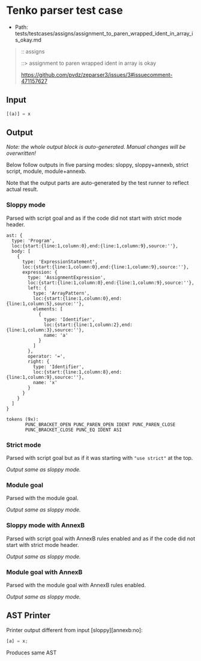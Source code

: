 # Tenko parser test case

- Path: tests/testcases/assigns/assignment_to_paren_wrapped_ident_in_array_is_okay.md

> :: assigns
>
> ::> assignment to paren wrapped ident in array is okay
>
> https://github.com/pvdz/zeparser3/issues/3#issuecomment-471157627

## Input

`````js
[(a)] = x
`````

## Output

_Note: the whole output block is auto-generated. Manual changes will be overwritten!_

Below follow outputs in five parsing modes: sloppy, sloppy+annexb, strict script, module, module+annexb.

Note that the output parts are auto-generated by the test runner to reflect actual result.

### Sloppy mode

Parsed with script goal and as if the code did not start with strict mode header.

`````
ast: {
  type: 'Program',
  loc:{start:{line:1,column:0},end:{line:1,column:9},source:''},
  body: [
    {
      type: 'ExpressionStatement',
      loc:{start:{line:1,column:0},end:{line:1,column:9},source:''},
      expression: {
        type: 'AssignmentExpression',
        loc:{start:{line:1,column:0},end:{line:1,column:9},source:''},
        left: {
          type: 'ArrayPattern',
          loc:{start:{line:1,column:0},end:{line:1,column:5},source:''},
          elements: [
            {
              type: 'Identifier',
              loc:{start:{line:1,column:2},end:{line:1,column:3},source:''},
              name: 'a'
            }
          ]
        },
        operator: '=',
        right: {
          type: 'Identifier',
          loc:{start:{line:1,column:8},end:{line:1,column:9},source:''},
          name: 'x'
        }
      }
    }
  ]
}

tokens (9x):
       PUNC_BRACKET_OPEN PUNC_PAREN_OPEN IDENT PUNC_PAREN_CLOSE
       PUNC_BRACKET_CLOSE PUNC_EQ IDENT ASI
`````

### Strict mode

Parsed with script goal but as if it was starting with `"use strict"` at the top.

_Output same as sloppy mode._

### Module goal

Parsed with the module goal.

_Output same as sloppy mode._

### Sloppy mode with AnnexB

Parsed with script goal with AnnexB rules enabled and as if the code did not start with strict mode header.

_Output same as sloppy mode._

### Module goal with AnnexB

Parsed with the module goal with AnnexB rules enabled.

_Output same as sloppy mode._

## AST Printer

Printer output different from input [sloppy][annexb:no]:

````js
[a] = x;
````

Produces same AST
